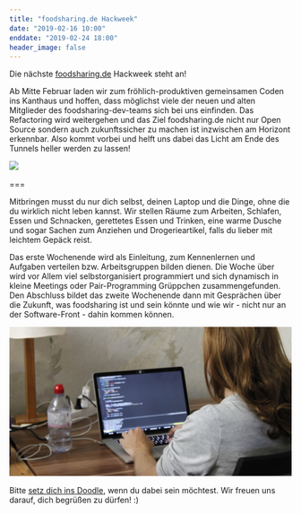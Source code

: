 ```yaml
---
title: "foodsharing.de Hackweek"
date: "2019-02-16 10:00"
enddate: "2019-02-24 18:00"
header_image: false
---
```


Die nächste [foodsharing.de](https://foodsharing.de) Hackweek steht an!

Ab Mitte Februar laden wir zum fröhlich-produktiven gemeinsamen Coden ins Kanthaus und hoffen, dass möglichst viele der neuen und alten Mitglieder des foodsharing-dev-teams sich bei uns einfinden. Das Refactoring wird weitergehen und das Ziel foodsharing.de nicht nur Open Source sondern auch zukunftssicher zu machen ist inzwischen am Horizont erkennbar. Also kommt vorbei und helft uns dabei das Licht am Ende des Tunnels heller werden zu lassen!

![](https://user-images.githubusercontent.com/31616/42413241-8802b03c-821c-11e8-91c5-f94930313290.png)

===

Mitbringen musst du nur dich selbst, deinen Laptop und die Dinge, ohne die du wirklich nicht leben kannst. Wir stellen Räume zum Arbeiten, Schlafen, Essen und Schnacken, gerettetes Essen und Trinken, eine warme Dusche und sogar Sachen zum Anziehen und Drogerieartikel, falls du lieber mit leichtem Gepäck reist.

Das erste Wochenende wird als Einleitung, zum Kennenlernen und Aufgaben verteilen bzw. Arbeitsgruppen bilden dienen. Die Woche über wird vor Allem viel selbstorganisiert programmiert und sich dynamisch in kleine Meetings oder Pair-Programming Grüppchen zusammengefunden. Den Abschluss bildet das zweite Wochenende dann mit Gesprächen über die Zukunft, was foodsharing ist und sein könnte und wie wir - nicht nur an der Software-Front - dahin kommen können.

![](theoBack.jpg)

Bitte [setz dich ins Doodle](https://doodle.com/poll/kp7bzeipy4ixn9fq), wenn du dabei sein möchtest. Wir freuen uns darauf, dich begrüßen zu dürfen! :)
